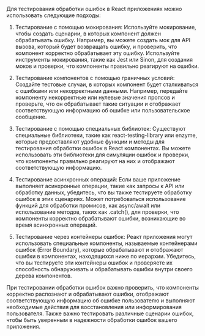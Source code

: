 Для тестирования обработки ошибок в React приложениях можно использовать следующие подходы:

1. Тестирование с помощью мокирования: Используйте мокирование, чтобы создать сценарии, в которых компонент должен обрабатывать ошибку. Например, вы можете создать мок для API вызова, который будет возвращать ошибку, и проверить, что компонент корректно обрабатывает эту ошибку. Используйте инструменты мокирования, такие как Jest или Sinon, для создания моков и проверки, что компоненты правильно реагируют на ошибки.

2. Тестирование компонентов с помощью граничных условий: Создайте тестовые случаи, в которых компонент будет сталкиваться с ошибками или некорректными данными. Например, передайте компоненту некорректные или нулевые значения пропсов и проверьте, что он обрабатывает такие ситуации и отображает соответствующую информацию об ошибке или пользовательское сообщение.

3. Тестирование с помощью специальных библиотек: Существуют специальные библиотеки, такие как react-testing-library или enzyme, которые предоставляют удобные функции и методы для тестирования обработки ошибок в React компонентах. Вы можете использовать эти библиотеки для симуляции ошибок и проверки, что компоненты правильно реагируют на них и отображают соответствующую информацию.

4. Тестирование асинхронных операций: Если ваше приложение выполняет асинхронные операции, такие как запросы к API или обработку данных, убедитесь, что вы также тестируете обработку ошибок в этих сценариях. Может потребоваться использование функций для обработки промисов, как async/await или использование методов, таких как .catch(), для проверки, что компоненты корректно обрабатывают ошибки, возникающие во время асинхронных операций.

5. Тестирование через контейнеры ошибок: Реакт приложения могут использовать специальные компоненты, называемые контейнерами ошибок (Error Boundary), которые обрабатывают и отображают ошибки в компонентах, находящихся ниже по иерархии. Убедитесь, что вы тестируете эти контейнеры ошибок и проверяете их способность обнаруживать и обрабатывать ошибки внутри своего дерева компонентов.

При тестировании обработки ошибок важно проверить, что компоненты корректно распознают и обрабатывают ошибки, отображают соответствующую информацию об ошибке пользователю и выполняют необходимые действия для восстановления или информирования пользователя. Также важно тестировать различные сценарии ошибок, чтобы быть уверенным в надежности обработки ошибок вашего приложения.